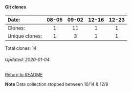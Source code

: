#### Git clones
Date:    |        08-05   |       09-02   |  12-16  |  12-23
|:---    |:---:   |:---:  |:---:  |:---:
Clones:  |        1       |       11      |  1      |  1
Unique   clones:  |       1       |       3  |      1  |      1

Total clones: 14
###### Updated: 2020-01-04

[Return to README](https://github.com/BradleyA/dmonitor#traffic)

**Note**  Data collection stopped between 10/14 & 12/9
